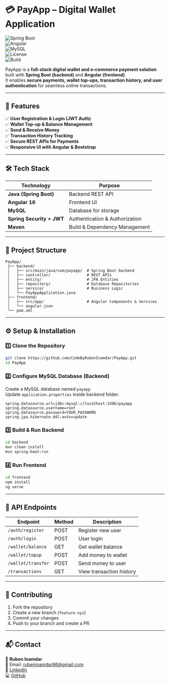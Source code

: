 # 💳 PayApp – Digital Wallet Application  

![Spring Boot](https://img.shields.io/badge/Spring%20Boot-3.0-green?logo=springboot)  
![Angular](https://img.shields.io/badge/Angular-16-red?logo=angular)  
![MySQL](https://img.shields.io/badge/MySQL-8.0-blue?logo=mysql)  
![License](https://img.shields.io/badge/License-MIT-yellow)  
![Build](https://img.shields.io/badge/Build-Passing-brightgreen)

PayApp is a **full‑stack digital wallet and e‑commerce payment solution** built with **Spring Boot (backend)** and **Angular (frontend)**.  
It enables **secure payments, wallet top‑ups, transaction history, and user authentication** for seamless online transactions.

---

## 🚀 Features  
✅ **User Registration & Login (JWT Auth)**  
✅ **Wallet Top‑up & Balance Management**  
✅ **Send & Receive Money**  
✅ **Transaction History Tracking**  
✅ **Secure REST APIs for Payments**  
✅ **Responsive UI with Angular & Bootstrap**

---

## 🛠 Tech Stack  

| Technology          | Purpose                        |
|---------------------|--------------------------------|
| **Java (Spring Boot)** | Backend REST API             |
| **Angular 16**      | Frontend UI                   |
| **MySQL**           | Database for storage          |
| **Spring Security + JWT** | Authentication & Authorization |
| **Maven**           | Build & Dependency Management |

---

## 📂 Project Structure  

```
PayApp/
 ├── backend/
 │   ├── src/main/java/com/payapp/  # Spring Boot backend
 │   ├── controller/                # REST APIs
 │   ├── entity/                    # JPA Entities
 │   ├── repository/                # Database Repositories
 │   ├── service/                   # Business Logic
 │   └── PayAppApplication.java
 ├── frontend/
 │   ├── src/app/                   # Angular Components & Services
 │   └── angular.json
 └── pom.xml
```

---

## ⚙️ Setup & Installation  

### 1️⃣ Clone the Repository  
```bash
git clone https://github.com/CodeByRubenInamdar/PayApp.git
cd PayApp
```

### 2️⃣ Configure MySQL Database (Backend)  
Create a MySQL database named `payapp`  
Update `application.properties` inside backend folder:

```properties
spring.datasource.url=jdbc:mysql://localhost:3306/payapp
spring.datasource.username=root
spring.datasource.password=YOUR_PASSWORD
spring.jpa.hibernate.ddl-auto=update
```

### 3️⃣ Build & Run Backend  
```bash
cd backend
mvn clean install
mvn spring-boot:run
```

### 4️⃣ Run Frontend  
```bash
cd frontend
npm install
ng serve
```

---

## 📌 API Endpoints  

| Endpoint                  | Method | Description             |
|---------------------------|--------|-------------------------|
| `/auth/register`          | POST   | Register new user       |
| `/auth/login`             | POST   | User login              |
| `/wallet/balance`         | GET    | Get wallet balance      |
| `/wallet/topup`           | POST   | Add money to wallet     |
| `/wallet/transfer`        | POST   | Send money to user      |
| `/transactions`           | GET    | View transaction history|

---


## 🤝 Contributing  
1. Fork the repository  
2. Create a new branch (`feature-xyz`)  
3. Commit your changes  
4. Push to your branch and create a PR  

---

## 📬 Contact  

👤 **Ruben Inamdar**  
📧 Email: rubeninamdar86@gmail.com  
🔗 [LinkedIn](https://www.linkedin.com/in/ruben-inamdar)  
💻 [GitHub](https://github.com/CodeByRubenInamdar)
